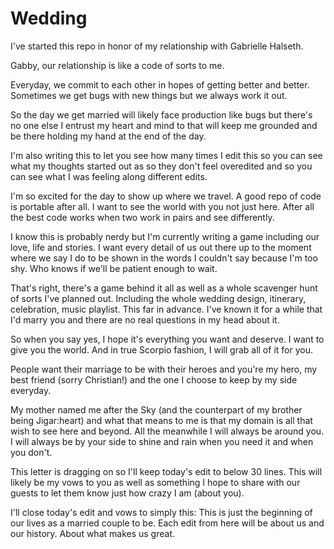# Wedding

I've started this repo in honor of my relationship with Gabrielle Halseth. 

Gabby, our relationship is like a code of sorts to me. 

Everyday, we commit to each other in hopes of getting better and better. Sometimes we get bugs with new things but we always work it out. 

So the day we get married will likely face production like bugs but there's no one else I entrust my heart and mind to that will keep me grounded and be there holding my hand at the end of the day. 

I'm also writing this to let you see how many times I edit this so you can see what my thoughts started out as so they don't feel overedited and so you can see what I was feeling along different edits. 

I'm so excited for the day to show up where we travel. A good repo of code is portable after all. I want to see the world with you not just here. After all the best code works when two work in pairs and see differently. 

I know this is probably nerdy but I'm currently writing a game including our love, life and stories. I want every detail of us out there up to the moment where we say I do to be shown in the words I couldn't say because I'm too shy. Who knows if we'll be patient enough to wait. 

That's right, there's a game behind it all as well as a whole scavenger hunt of sorts I've planned out. Including the whole wedding design, itinerary, celebration, music playlist. This far in advance. I've known it for a while that I'd marry you and there are no real questions in my head about it. 

So when you say yes, I hope it's everything you want and deserve. I want to give you the world. And in true Scorpio fashion, I will grab all of it for you. 

People want their marriage to be with their heroes and you're my hero, my best friend (sorry Christian!) and the one I choose to keep by my side everyday. 

My mother named me after the Sky (and the counterpart of my brother being Jigar:heart) and what that means to me is that my domain is all that wish to see here and beyond. All the meanwhile I will always be around you. I will always be by your side to shine and rain when you need it and when you don't. 

This letter is dragging on so I'll keep today's edit to below 30 lines. This will likely be my vows to you as well as something I hope to share with our guests to let them know just how crazy I am (about you).

I'll close today's edit and vows to simply this: This is just the beginning of our lives as a married couple to be. Each edit from here will be about us and our history. About what makes us great. 
